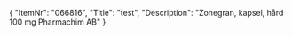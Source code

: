 {
  "ItemNr": "066816",
  "Title": "test",
  "Description": "Zonegran, kapsel, hård 100 mg Pharmachim AB"
}